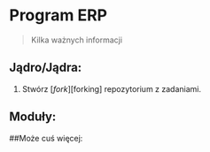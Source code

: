 # Program ERP
> Kilka ważnych informacji


## Jądro/Jądra:

1. Stwórz [*fork*][forking] repozytorium z zadaniami.



## Moduły:

##Może cuś więcej:
